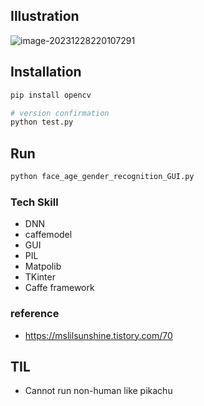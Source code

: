 ## Illustration

![image-20231228220107291](C:\Users\Administrator\AppData\Roaming\Typora\typora-user-images\image-20231228220107291.png)

## Installation

```python
pip install opencv
```

```python
# version confirmation
python test.py
```

## Run

```python
python face_age_gender_recognition_GUI.py
```

### Tech Skill

- DNN
- caffemodel
- GUI
- PIL
- Matpolib
- TKinter
- Caffe framework

### reference

- https://mslilsunshine.tistory.com/70

## TIL

- Cannot run non-human like pikachu

